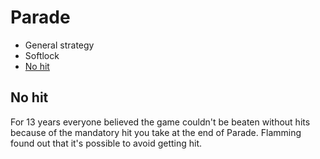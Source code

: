 # Parade

- General strategy
- Softlock
- [No hit](#no-hit)

## <a name="no-hit"></a>No hit

For 13 years everyone believed the game couldn't be beaten without hits because of the mandatory hit you take at the end of Parade. Flamming found out that it's possible to avoid getting hit.
